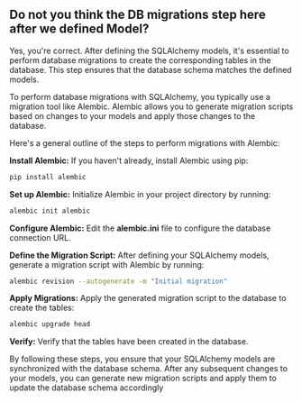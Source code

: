 ## Do not you think the DB migrations step here after we defined Model?

Yes, you're correct. After defining the SQLAlchemy models, it's essential to perform database migrations to create the corresponding tables in the database. This step ensures that the database schema matches the defined models.

To perform database migrations with SQLAlchemy, you typically use a migration tool like Alembic. Alembic allows you to generate migration scripts based on changes to your models and apply those changes to the database.

Here's a general outline of the steps to perform migrations with Alembic:

**Install Alembic:** If you haven't already, install Alembic using pip:

```bash
pip install alembic
```

**Set up Alembic:** Initialize Alembic in your project directory by running:

```bash
alembic init alembic
```

**Configure Alembic:** Edit the **alembic.ini** file to configure the database connection URL.

**Define the Migration Script:** After defining your SQLAlchemy models, generate a migration script with Alembic by running:

```bash
alembic revision --autogenerate -m "Initial migration"
```

**Apply Migrations:** Apply the generated migration script to the database to create the tables:

```bash
alembic upgrade head
```

**Verify:** Verify that the tables have been created in the database.

By following these steps, you ensure that your SQLAlchemy models are synchronized with the database schema. After any subsequent changes to your models, you can generate new migration scripts and apply them to update the database schema accordingly